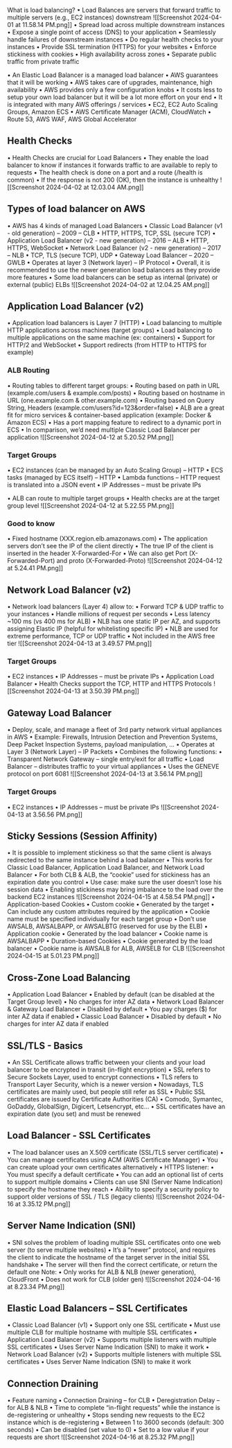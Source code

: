 What is load balancing? 
• Load Balances are servers that forward traffic to multiple servers (e.g., EC2 instances) downstream
![[Screenshot 2024-04-01 at 11.58.14 PM.png]]
• Spread load across multiple downstream instances 
• Expose a single point of access (DNS) to your application 
• Seamlessly handle failures of downstream instances 
• Do regular health checks to your instances 
• Provide SSL termination (HTTPS) for your websites 
• Enforce stickiness with cookies 
• High availability across zones 
• Separate public traffic from private traffic

• An Elastic Load Balancer is a managed load balancer 
• AWS guarantees that it will be working 
• AWS takes care of upgrades, maintenance, high availability 
• AWS provides only a few configuration knobs 
• It costs less to setup your own load balancer but it will be a lot more effort on your end 
• It is integrated with many AWS offerings / services 
• EC2, EC2 Auto Scaling Groups, Amazon ECS 
• AWS Certificate Manager (ACM), CloudWatch 
• Route 53, AWS WAF, AWS Global Accelerator
## Health Checks
• Health Checks are crucial for Load Balancers 
• They enable the load balancer to know if instances it forwards traffic to are available to reply to requests 
• The health check is done on a port and a route (/health is common) 
• If the response is not 200 (OK), then the instance is unhealthy
![[Screenshot 2024-04-02 at 12.03.04 AM.png]]

## Types of load balancer on AWS 
• AWS has 4 kinds of managed Load Balancers 
• Classic Load Balancer (v1 - old generation) – 2009 – CLB 
	• HTTP, HTTPS, TCP, SSL (secure TCP) 
• Application Load Balancer (v2 - new generation) – 2016 – ALB 
	• HTTP, HTTPS, WebSocket 
• Network Load Balancer (v2 - new generation) – 2017 – NLB 
	• TCP, TLS (secure TCP), UDP 
• Gateway Load Balancer – 2020 – GWLB 
	• Operates at layer 3 (Network layer) – IP Protocol 
• Overall, it is recommended to use the newer generation load balancers as they provide more features 
• Some load balancers can be setup as internal (private) or external (public) ELBs
![[Screenshot 2024-04-02 at 12.04.25 AM.png]]

## Application Load Balancer (v2) 
• Application load balancers is Layer 7 (HTTP) 
• Load balancing to multiple HTTP applications across machines (target groups) 
• Load balancing to multiple applications on the same machine (ex: containers) 
• Support for HTTP/2 and WebSocket 
• Support redirects (from HTTP to HTTPS for example)
### ALB Routing
• Routing tables to different target groups: 
	• Routing based on path in URL (example.com/users & example.com/posts) 
	• Routing based on hostname in URL (one.example.com & other.example.com) 
	• Routing based on Query String, Headers (example.com/users?id=123&order=false) 
• ALB are a great fit for micro services & container-based application (example: Docker & Amazon ECS) 
• Has a port mapping feature to redirect to a dynamic port in ECS 
• In comparison, we’d need multiple Classic Load Balancer per application
![[Screenshot 2024-04-12 at 5.20.52 PM.png]]
### Target Groups
• EC2 instances (can be managed by an Auto Scaling Group) – HTTP 
• ECS tasks (managed by ECS itself) – HTTP 
• Lambda functions – HTTP request is translated into a JSON event 
• IP Addresses – must be private IPs 

• ALB can route to multiple target groups 
• Health checks are at the target group level
![[Screenshot 2024-04-12 at 5.22.55 PM.png]]
### Good to know
• Fixed hostname (XXX.region.elb.amazonaws.com) 
• The application servers don’t see the IP of the client directly 
	• The true IP of the client is inserted in the header X-Forwarded-For 
	• We can also get Port (X-Forwarded-Port) and proto (X-Forwarded-Proto)
![[Screenshot 2024-04-12 at 5.24.41 PM.png]]

## Network Load Balancer (v2) 
• Network load balancers (Layer 4) allow to: 
	• Forward TCP & UDP traffic to your instances 
	• Handle millions of request per seconds 
	• Less latency ~100 ms (vs 400 ms for ALB) 
• NLB has one static IP per AZ, and supports assigning Elastic IP (helpful for whitelisting specific IP) 
• NLB are used for extreme performance, TCP or UDP traffic 
• Not included in the AWS free tier
![[Screenshot 2024-04-13 at 3.49.57 PM.png]]

### Target Groups 
• EC2 instances 
• IP Addresses – must be private IPs 
• Application Load Balancer 
• Health Checks support the TCP, HTTP and HTTPS Protocols
![[Screenshot 2024-04-13 at 3.50.39 PM.png]]

## Gateway Load Balancer 
• Deploy, scale, and manage a fleet of 3rd party network virtual appliances in AWS 
• Example: Firewalls, Intrusion Detection and Prevention Systems, Deep Packet Inspection Systems, payload manipulation, … 
• Operates at Layer 3 (Network Layer) – IP Packets 
• Combines the following functions: 
	• Transparent Network Gateway – single entry/exit for all traffic 
	• Load Balancer – distributes traffic to your virtual appliances 
• Uses the GENEVE protocol on port 6081
![[Screenshot 2024-04-13 at 3.56.14 PM.png]]
### Target Groups 
• EC2 instances 
• IP Addresses – must be private IPs
![[Screenshot 2024-04-13 at 3.56.56 PM.png]]

## Sticky Sessions (Session Affinity) 
• It is possible to implement stickiness so that the same client is always redirected to the same instance behind a load balancer 
• This works for Classic Load Balancer, Application Load Balancer, and Network Load Balancer 
• For both CLB & ALB, the “cookie” used for stickiness has an expiration date you control 
• Use case: make sure the user doesn’t lose his session data 
• Enabling stickiness may bring imbalance to the load over the backend EC2 instances
![[Screenshot 2024-04-15 at 4.58.54 PM.png]]
• Application-based Cookies 
	• Custom cookie 
		• Generated by the target 
		• Can include any custom attributes required by the application 
		• Cookie name must be specified individually for each target group 
		• Don’t use AWSALB, AWSALBAPP, or AWSALBTG (reserved for use by the ELB) 
	• Application cookie 
		• Generated by the load balancer 
		• Cookie name is AWSALBAPP 
• Duration-based Cookies 
	• Cookie generated by the load balancer 
	• Cookie name is AWSALB for ALB, AWSELB for CLB
![[Screenshot 2024-04-15 at 5.01.23 PM.png]]

## Cross-Zone Load Balancing 
• Application Load Balancer 
	• Enabled by default (can be disabled at the Target Group level) 
	• No charges for inter AZ data 
• Network Load Balancer & Gateway Load Balancer 
	• Disabled by default 
	• You pay charges ($) for inter AZ data if enabled 
• Classic Load Balancer 
	• Disabled by default 
	• No charges for inter AZ data if enabled

## SSL/TLS - Basics 
• An SSL Certificate allows traffic between your clients and your load balancer to be encrypted in transit (in-flight encryption) 
• SSL refers to Secure Sockets Layer, used to encrypt connections 
• TLS refers to Transport Layer Security, which is a newer version 
• Nowadays, TLS certificates are mainly used, but people still refer as SSL 
• Public SSL certificates are issued by Certificate Authorities (CA) 
• Comodo, Symantec, GoDaddy, GlobalSign, Digicert, Letsencrypt, etc… 
• SSL certificates have an expiration date (you set) and must be renewed

## Load Balancer - SSL Certificates 
• The load balancer uses an X.509 certificate (SSL/TLS server certificate) 
• You can manage certificates using ACM (AWS Certificate Manager) 
• You can create upload your own certificates alternatively 
• HTTPS listener: 
	• You must specify a default certificate 
	• You can add an optional list of certs to support multiple domains 
	• Clients can use SNI (Server Name Indication) to specify the hostname they reach 
	• Ability to specify a security policy to support older versions of SSL / TLS (legacy clients)
![[Screenshot 2024-04-16 at 3.35.12 PM.png]]

## Server Name Indication (SNI) 
• SNI solves the problem of loading multiple SSL certificates onto one web server (to serve multiple websites) 
• It’s a “newer” protocol, and requires the client to indicate the hostname of the target server in the initial SSL handshake 
• The server will then find the correct certificate, or return the default one Note: 
• Only works for ALB & NLB (newer generation), CloudFront 
• Does not work for CLB (older gen)
![[Screenshot 2024-04-16 at 8.23.34 PM.png]]
## Elastic Load Balancers – SSL Certificates 
• Classic Load Balancer (v1) 
	• Support only one SSL certificate 
	• Must use multiple CLB for multiple hostname with multiple SSL certificates 
• Application Load Balancer (v2) 
	• Supports multiple listeners with multiple SSL certificates 
	• Uses Server Name Indication (SNI) to make it work 
• Network Load Balancer (v2) 
	• Supports multiple listeners with multiple SSL certificates 
	• Uses Server Name Indication (SNI) to make it work
## Connection Draining 
• Feature naming 
	• Connection Draining – for CLB 
	• Deregistration Delay – for ALB & NLB 
• Time to complete “in-flight requests” while the instance is de-registering or unhealthy 
• Stops sending new requests to the EC2 instance which is de-registering 
• Between 1 to 3600 seconds (default: 300 seconds) • Can be disabled (set value to 0) 
• Set to a low value if your requests are short
![[Screenshot 2024-04-16 at 8.25.32 PM.png]]


